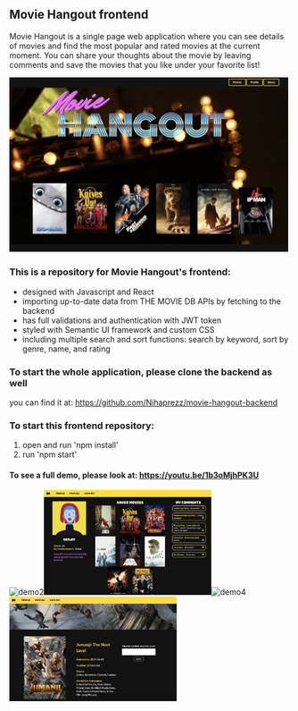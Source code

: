 ## Movie Hangout frontend
Movie Hangout is a single page web application where you can see details of movies and find the most popular and rated movies at the current moment. You can share your thoughts about the movie by leaving comments and save the movies that you like under your favorite list!

<img src='./src/Images/mvh1.png' alt="demo2" width="500px" />

### This is a repository for Movie Hangout's frontend:
 - designed with Javascript and React
 - importing up-to-date data from THE MOVIE DB APIs by fetching to the backend
 - has full validations and authentication with JWT token
 - styled with Semantic UI framework and custom CSS
 - including multiple search and sort functions: search by keyword, sort by genre, name, and rating
 
### To start the whole application, please clone the backend as well
  you can find it at: https://github.com/Nihaprezz/movie-hangout-backend

### To start this frontend repository:
 1. open and run 'npm install'
 2. run 'npm start'

#### To see a full demo, please look at: https://youtu.be/1b3oMjhPK3U
<img src='./src/Images/mvh2.png' alt="demo2" width="300px" /><img src='./src/Images/mvh3.png' alt="demo3" width="300px" /><img src='./src/Images/mvh4.png' alt="demo4" width="300px" /><img src='./src/Images/mvh5.png' alt="demo5" width="300px" />

